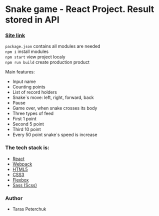 # Snake game - React Project. Result stored in API

### [Site link](https://options-board-test-task.netlify.app/)

`package.json` contains all modules are needed<br>
`npm i` install modules<br>
`npm start` view project localy<br>
`npm run build` create production product<br>

Main features:

- Input name
- Counting points
- List of record holders
- Snake`s move: left, right, forward, back
- Pause
- Game over, when snake crosses its body
- Three types of feed
- First 1 point
- Second 5 point
- Third 10 point
- Every 50 point snake`s speed is increase

### The tech stack is:

- [React](https://uk.reactjs.org/)
- [Webpack](https://webpack.js.org/)
- [HTML5](https://en.wikipedia.org/wiki/HTML5)
- [CSS3](https://en.wikipedia.org/wiki/Cascading_Style_Sheets)
- [Flexbox](https://en.wikipedia.org/wiki/CSS_Flexible_Box_Layout)
- [Sass (Scss)](https://sass-lang.com/)

### Author

- Taras Peterchuk
